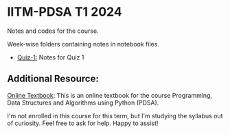 # IITM-PDSA T1 2024

Notes and codes for the course.

Week-wise folders containing notes in notebook files.

- [Quiz-1:](./Quiz-1/) Notes for Quiz 1

## Additional Resource:
[Online Textbook](https://pdsaiitm.github.io/): This is an online textbook for the course Programming, Data Structures and Algorithms using Python (PDSA).

I'm not enrolled in this course for this term, but I'm studying the syllabus out of curiosity. Feel free to ask for help. Happy to assist!
